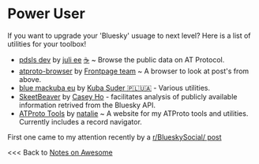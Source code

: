 # Power User

If you want to upgrade your 'Bluesky' usuage to next level? Here is a list of utilities for your toolbox!

- [pdsls dev](https://pdsls.dev/) by [juli ee](https://bsky.app/profile/did:plc:b3pn34agqqchkaf75v7h43dk) [☕](https://ko-fi.com/notjuliet) ~ Browse the public data on AT Protocol.
- [atproto-browser](https://atproto-browser.vercel.app/) by  [Frontpage team](https://bsky.app/profile/did:plc:klmr76mpewpv7rtm3xgpzd7x) ~ A browser to look at post's from above.
- [blue mackuba eu](https://blue.mackuba.eu/) by [Kuba Suder 🇵🇱🇺🇦](https://bsky.app/profile/did:plc:oio4hkxaop4ao4wz2pp3f4cr) - Various utilities.
- [SkeetBeaver](https://skeetbeaver.pages.dev/) by [Casey Ho](https://bsky.app/profile/did:plc:d7nr65djxrudtdg3tslzfiyr) -  facilitates analysis of publicly available information retrived from the Bluesky API.
- [ATProto Tools](https://atp.tools/) by [natalie](https://bsky.app/profile/did:plc:k644h4rq5bjfzcetgsa6tuby) ~ A website for my ATProto tools and utilities. Currently includes a record navigator.

First one came to my attention recently by a [r/BlueskySocial/ post](https://www.reddit.com/r/BlueskySocial/comments/1ifszgh/comment/maiyjyx/)




<<< Back to [Notes on Awesome](/README.md)
